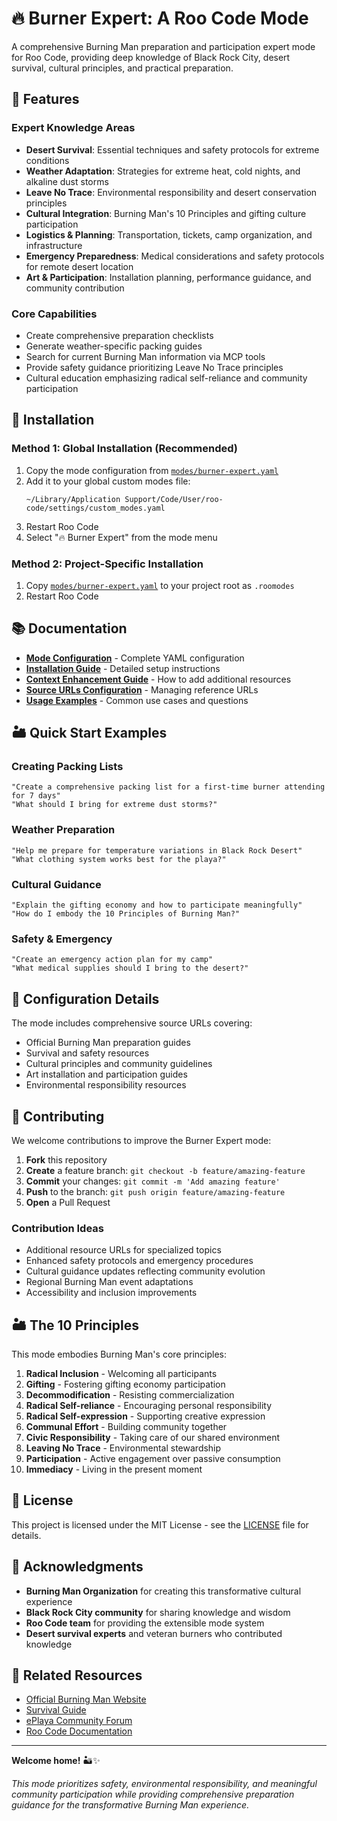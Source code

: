 # 🔥 Burner Expert: A Roo Code Mode

A comprehensive Burning Man preparation and participation expert mode for Roo Code, providing deep knowledge of Black Rock City, desert survival, cultural principles, and practical preparation.

## 🌟 Features

### Expert Knowledge Areas
- **Desert Survival**: Essential techniques and safety protocols for extreme conditions
- **Weather Adaptation**: Strategies for extreme heat, cold nights, and alkaline dust storms
- **Leave No Trace**: Environmental responsibility and desert conservation principles
- **Cultural Integration**: Burning Man's 10 Principles and gifting culture participation
- **Logistics & Planning**: Transportation, tickets, camp organization, and infrastructure
- **Emergency Preparedness**: Medical considerations and safety protocols for remote desert location
- **Art & Participation**: Installation planning, performance guidance, and community contribution

### Core Capabilities
- Create comprehensive preparation checklists
- Generate weather-specific packing guides
- Search for current Burning Man information via MCP tools
- Provide safety guidance prioritizing Leave No Trace principles
- Cultural education emphasizing radical self-reliance and community participation

## 🚀 Installation

### Method 1: Global Installation (Recommended)
1. Copy the mode configuration from [`modes/burner-expert.yaml`](./modes/burner-expert.yaml)
2. Add it to your global custom modes file:
   ```
   ~/Library/Application Support/Code/User/roo-code/settings/custom_modes.yaml
   ```
3. Restart Roo Code
4. Select "🔥 Burner Expert" from the mode menu

### Method 2: Project-Specific Installation
1. Copy [`modes/burner-expert.yaml`](./modes/burner-expert.yaml) to your project root as `.roomodes`
2. Restart Roo Code

## 📚 Documentation

- **[Mode Configuration](./modes/burner-expert.yaml)** - Complete YAML configuration
- **[Installation Guide](./docs/installation-guide.md)** - Detailed setup instructions
- **[Context Enhancement Guide](./docs/context-enhancement-guide.md)** - How to add additional resources
- **[Source URLs Configuration](./docs/source-urls-guide.md)** - Managing reference URLs
- **[Usage Examples](./docs/usage-examples.md)** - Common use cases and questions

## 🏜️ Quick Start Examples

### Creating Packing Lists
```
"Create a comprehensive packing list for a first-time burner attending for 7 days"
"What should I bring for extreme dust storms?"
```

### Weather Preparation
```
"Help me prepare for temperature variations in Black Rock Desert"
"What clothing system works best for the playa?"
```

### Cultural Guidance
```
"Explain the gifting economy and how to participate meaningfully"
"How do I embody the 10 Principles of Burning Man?"
```

### Safety & Emergency
```
"Create an emergency action plan for my camp"
"What medical supplies should I bring to the desert?"
```

## 🔧 Configuration Details

The mode includes comprehensive source URLs covering:
- Official Burning Man preparation guides
- Survival and safety resources  
- Cultural principles and community guidelines
- Art installation and participation guides
- Environmental responsibility resources

## 🤝 Contributing

We welcome contributions to improve the Burner Expert mode:

1. **Fork** this repository
2. **Create** a feature branch: `git checkout -b feature/amazing-feature`
3. **Commit** your changes: `git commit -m 'Add amazing feature'`
4. **Push** to the branch: `git push origin feature/amazing-feature`
5. **Open** a Pull Request

### Contribution Ideas
- Additional resource URLs for specialized topics
- Enhanced safety protocols and emergency procedures
- Cultural guidance updates reflecting community evolution
- Regional Burning Man event adaptations
- Accessibility and inclusion improvements

## 🏜️ The 10 Principles

This mode embodies Burning Man's core principles:
1. **Radical Inclusion** - Welcoming all participants
2. **Gifting** - Fostering gifting economy participation
3. **Decommodification** - Resisting commercialization
4. **Radical Self-reliance** - Encouraging personal responsibility
5. **Radical Self-expression** - Supporting creative expression
6. **Communal Effort** - Building community together
7. **Civic Responsibility** - Taking care of our shared environment
8. **Leaving No Trace** - Environmental stewardship
9. **Participation** - Active engagement over passive consumption
10. **Immediacy** - Living in the present moment

## 📄 License

This project is licensed under the MIT License - see the [LICENSE](LICENSE) file for details.

## 🙏 Acknowledgments

- **Burning Man Organization** for creating this transformative cultural experience
- **Black Rock City community** for sharing knowledge and wisdom
- **Roo Code team** for providing the extensible mode system
- **Desert survival experts** and veteran burners who contributed knowledge

## 🔗 Related Resources

- [Official Burning Man Website](https://burningman.org/)
- [Survival Guide](https://survival.burningman.org/)
- [ePlaya Community Forum](https://eplaya.burningman.org/)
- [Roo Code Documentation](https://docs.roo-code.com/)

---

**Welcome home!** 🏜️✨

*This mode prioritizes safety, environmental responsibility, and meaningful community participation while providing comprehensive preparation guidance for the transformative Burning Man experience.*
